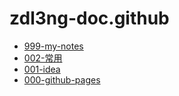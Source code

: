 # zdl3ng-doc.github
 - [999-my-notes](999-my-notes) 
 - [002-常用](002-常用) 
 - [001-idea](001-idea) 
 - [000-github-pages](000-github-pages) 
